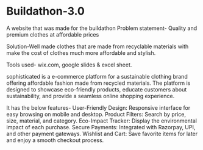# Buildathon-3.0
A website that was made for the buildathon
Problem statement- Quality and premium clothes at affordable prices

Solution-Well made clothes that are made from recyclable materials with make the cost of clothes much more affordable and stylish.

Tools used- wix.com, google slides & excel sheet.

sophisticated is a e-commerce platform for a sustainable clothing brand offering affordable fashion made from recycled materials. The platform is designed to showcase eco-friendly products, educate customers about sustainability, and provide a seamless online shopping experience.

It has the below features-
User-Friendly Design: Responsive interface for easy browsing on mobile and desktop.
Product Filters: Search by price, size, material, and category.
Eco-Impact Tracker: Display the environmental impact of each purchase.
Secure Payments: Integrated with Razorpay, UPI, and other payment gateways.
Wishlist and Cart: Save favorite items for later and enjoy a smooth checkout process.
